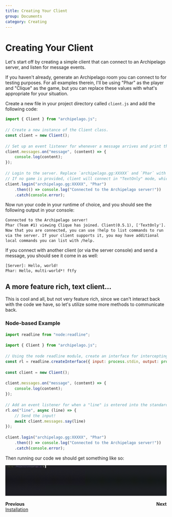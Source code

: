 ```yaml
---
title: Creating Your Client
group: Documents
category: Creating
---
```

# Creating Your Client

Let's start off by creating a simple client that can connect to an Archipelago server, and listen for message events.

If you haven't already, generate an Archipelago room you can connect to for testing purposes. For all examples therein,
I'll be using "Phar" as the player and "Clique" as the game, but you can replace these values with what's appropriate
for your situation.

Create a new file in your project directory called `client.js` and add the following code:

```js
import { Client } from "archipelago.js";

// Create a new instance of the Client class.
const client = new Client();

// Set up an event listener for whenever a message arrives and print the plain-text content to the console.
client.messages.on("message", (content) => {
    console.log(content);
});

// Login to the server. Replace `archipelago.gg:XXXXX` and `Phar` with the address/url and slot name for your room.
// If no game is provided, client will connect in "TextOnly" mode, which is fine for this example.
client.login("archipelago.gg:XXXXX", "Phar")
    .then(() => console.log("Connected to the Archipelago server!"))
    .catch(console.error);
```

Now run your code in your runtime of choice, and you should see the following output in your console:

```
Connected to the Archipelago server!
Phar (Team #1) viewing Clique has joined. Client(0.5.1), ['TextOnly'].
Now that you are connected, you can use !help to list commands to run via the server. If your client supports it, you may have additional local commands you can list with /help.
```

If you connect with another client (or via the server console) and send a message, you should see it come in as well:

```
[Server]: Hello, world!
Phar: Hello, multi-world*! ftfy
```

## A more feature rich, text client...

This is cool and all, but not very feature rich, since we can't interact back with the code we have, so let's utilize
some more methods to communicate back.

### Node-based Example

```js
import readline from "node:readline";

import { Client } from "archipelago.js";

// Using the node readline module, create an interface for intercepting any user input.
const rl = readline.createInterface({ input: process.stdin, output: process.stdout, terminal: false });

const client = new Client();

client.messages.on("message", (content) => {
    console.log(content);
});

// Add an event listener for when a "line" is entered into the standard input (e.g., the console/terminal window).
rl.on("line", async (line) => {
    // Send the input!
    await client.messages.say(line)
});

client.login("archipelago.gg:XXXXX", "Phar")
    .then(() => console.log("Connected to the Archipelago server!"))
    .catch(console.error);
```

Then running our code we should get something like so:

![Node-based Example GIF](./creating/example_1.gif)

[//]: # (Page navigation footer; needs to be updated manually for now.)
<footer style="display: flex; justify-content: space-between">
  <div>
    <b>Previous</b>
    <div>
      <a href="./installation.md">Installation</a>
    </div>
  </div>
  <div style="text-align: right">
    <b>Next</b>
    <div>
      <a></a>
    </div>
  </div>
</footer>
